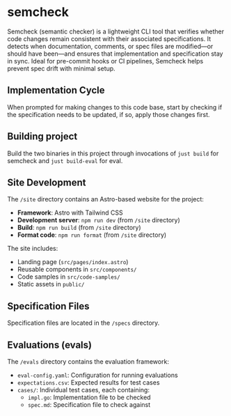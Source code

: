 # semcheck

Semcheck (semantic checker) is a lightweight CLI tool that verifies whether code changes remain consistent with their associated specifications.
It detects when documentation, comments, or spec files are modified—or should have been—and ensures that implementation and
specification stay in sync. Ideal for pre-commit hooks or CI pipelines, Semcheck helps prevent spec drift with minimal setup.

## Implementation Cycle

When prompted for making changes to this code base, start by checking if the specification needs to be updated, if so, apply those changes first.


## Building project

Build the two binaries in this project through invocations of `just build` for semcheck and `just build-eval` for eval.

## Site Development

The `/site` directory contains an Astro-based website for the project:

- **Framework**: Astro with Tailwind CSS
- **Development server**: `npm run dev` (from `/site` directory)
- **Build**: `npm run build` (from `/site` directory)
- **Format code**: `npm run format` (from `/site` directory)

The site includes:
- Landing page (`src/pages/index.astro`)
- Reusable components in `src/components/`
- Code samples in `src/code-samples/`
- Static assets in `public/`

## Specification Files

Specification files are located in the `/specs` directory.

## Evaluations (evals)

The `/evals` directory contains the evaluation framework:

- `eval-config.yaml`: Configuration for running evaluations
- `expectations.csv`: Expected results for test cases
- `cases/`: Individual test cases, each containing:
  - `impl.go`: Implementation file to be checked
  - `spec.md`: Specification file to check against
